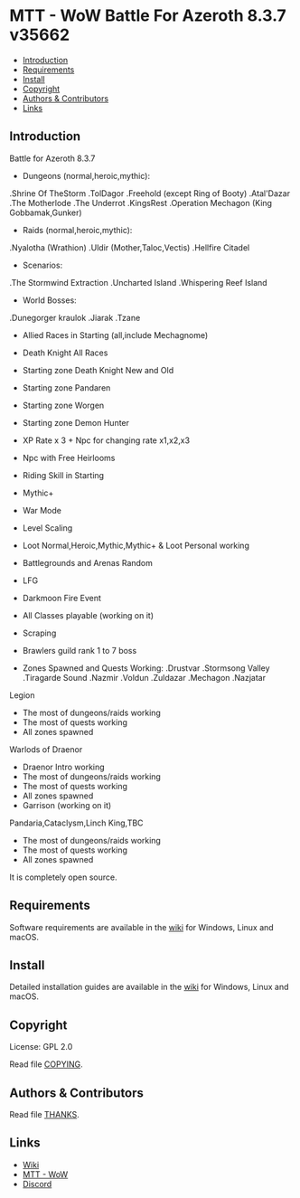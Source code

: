 # MTT - WoW Battle For Azeroth 8.3.7 v35662

* [Introduction](#introduction)
* [Requirements](#requirements)
* [Install](#install)
* [Copyright](#copyright)
* [Authors &amp; Contributors](#authors--contributors)
* [Links](#links)


## Introduction

Battle for Azeroth 8.3.7

- Dungeons (normal,heroic,mythic):

.Shrine Of TheStorm
.TolDagor
.Freehold (except Ring of Booty)
.Atal'Dazar
.The Motherlode
.The Underrot
.KingsRest
.Operation Mechagon (King Gobbamak,Gunker)

- Raids (normal,heroic,mythic):

.Nyalotha (Wrathion)
.Uldir (Mother,Taloc,Vectis)
.Hellfire Citadel

- Scenarios:

.The Stormwind Extraction
.Uncharted Island
.Whispering Reef Island

- World Bosses:

.Dunegorger kraulok
.Jiarak
.Tzane

- Allied Races in Starting (all,include Mechagnome)
- Death Knight All Races
- Starting zone Death Knight New and Old
- Starting zone Pandaren
- Starting zone Worgen
- Starting zone Demon Hunter

- XP Rate x 3 + Npc for changing rate x1,x2,x3
- Npc with Free Heirlooms
- Riding Skill in Starting
- Mythic+
- War Mode
- Level Scaling
- Loot Normal,Heroic,Mythic,Mythic+ & Loot Personal working
- Battlegrounds and Arenas Random
- LFG
- Darkmoon Fire Event
- All Classes playable (working on it)
- Scraping
- Brawlers guild rank 1 to 7 boss

- Zones Spawned and Quests Working:
.Drustvar
.Stormsong Valley
.Tiragarde Sound
.Nazmir
.Voldun
.Zuldazar
.Mechagon
.Nazjatar

Legion

- The most of dungeons/raids working
- The most of quests working
- All zones spawned

Warlods of Draenor

- Draenor Intro working
- The most of dungeons/raids working
- The most of quests working
- All zones spawned
- Garrison (working on it)

Pandaria,Cataclysm,Linch King,TBC

- The most of dungeons/raids working
- The most of quests working
- All zones spawned

It is completely open source.


## Requirements

Software requirements are available in the [wiki](https://www.trinitycore.info/display/tc/Requirements) for
Windows, Linux and macOS.

## Install

Detailed installation guides are available in the [wiki](https://www.trinitycore.info/display/tc/Installation+Guide) for
Windows, Linux and macOS.


## Copyright

License: GPL 2.0

Read file [COPYING](COPYING).

## Authors &amp; Contributors

Read file [THANKS](THANKS).

## Links

* [Wiki](https://www.trinitycore.info)
* [MTT - WoW](http://mttwow.sytes.net/)
* [Discord](https://discord.com/invite/QXahfUP)